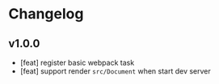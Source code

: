 # Changelog

## v1.0.0

- [feat] register basic webpack task
- [feat] support render `src/Document` when start dev server